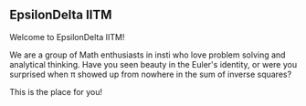 ## EpsilonDelta IITM

Welcome to EpsilonDelta IITM!

We are a group of Math enthusiasts in insti who love problem solving and analytical thinking.
Have you seen beauty in the Euler's identity, or were you surprised when π showed up from nowhere in the sum of inverse squares?

This is the place for you!
